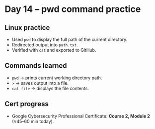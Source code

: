 # Day 14 – pwd command practice

## Linux practice
- Used `pwd` to display the full path of the current directory.
- Redirected output into `path.txt`.
- Verified with `cat` and exported to GitHub.

## Commands learned
- `pwd` → prints current working directory path.
- `>` → saves output into a file.
- `cat file` → displays the file contents.

## Cert progress
- Google Cybersecurity Professional Certificate: **Course 2, Module 2** (≈45–60 min today).
